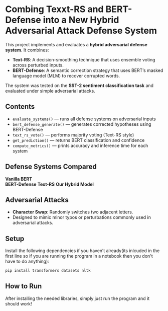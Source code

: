 
# Combing Texxt-RS and BERT-Defense into a New Hybrid Adversarial Attack Defense System

This project implements and evaluates a **hybrid adversarial defense system**. It combines:

- **Text-RS**: A decision-smoothing technique that uses ensemble voting across perturbed inputs.
- **BERT-Defense**: A semantic correction strategy that uses BERT’s masked language model (MLM) to recover corrupted words.

The system was tested on the **SST-2 sentiment classification task** and evaluated under simple adversarial attacks.

## Contents

- `evaluate_systems()` — runs all defense systems on adversarial inputs  
- `bert_defense_generate()` — generates corrected hypotheses using BERT-Defense  
- `text_rs_vote()` — performs majority voting (Text-RS style)  
- `get_prediction()` — returns BERT classification and confidence  
- `compute_metrics()` — prints accuracy and inference time for each system  


## Defense Systems Compared

**Vanilla BERT**            
**BERT-Defense**
**Text-RS**
**Our Hybrid Model**



## Adversarial Attacks

- **Character Swap**: Randomly switches two adjacent letters.  
- Designed to mimic minor typos or perturbations commonly used in adversarial attacks.


## Setup

Install the following dependencies if you haven’t already(its inlcuded in the first line so if you are running the program in a notebook then you don't have to do anything):

```bash
pip install transformers datasets nltk

```

## How to Run
After installing the needed libraries, simply just run the program and it should work!



